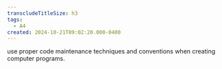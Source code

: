 ```yaml
---
transcludeTitleSize: h3
tags:
  - A4
created: 2024-10-21T09:02:20.000-0400
---
```

use proper code maintenance techniques and conventions when creating computer programs.